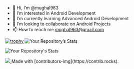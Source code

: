 - 👋 Hi, I’m @mughal963
- 👀 I’m interested in Android Development
- 🌱 I’m currently learning Advanced Android Development
- 💞️ I’m looking to collaborate on Android Projects
- 📫 How to reach me mughal963@gmail.com

<!---
mughal963/mughal963 is a ✨ special ✨ repository because its `README.md` (this file) appears on your GitHub profile.
You can click the Preview link to take a look at your changes.
--->
[![trophy](https://github-profile-trophy.vercel.app/?username=mughal963)](https://github.com/mughal963/github-profile-trophy)
![Your Repository’s Stats](https://github-readme-stats.vercel.app/api?username=mughal963&show_icons=true)

![Your Repository's Stats](https://github-readme-stats.vercel.app/api/top-langs/?username=mughal963&theme=blue-green)

<a href = "https://github.com/DongamerOfficial/Android-App/graphs/contributors">
<img src = "https://contrib.rocks/image?repo = DongamerOfficial/Android-App"/>
</a>
Made with [contributors-img](https://contrib.rocks).
